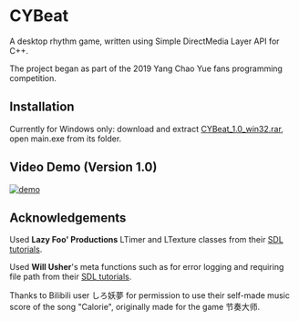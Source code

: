 # CYBeat

A desktop rhythm game, written using Simple DirectMedia Layer API for C++.

The project began as part of the 2019 Yang Chao Yue fans programming competition.

## Installation

Currently for Windows only: download and extract [CYBeat_1.0_win32.rar](https://github.com/bqianz/CYBeat/raw/master/CYBeat_1.0_win32.rar), open main.exe from its folder.

## Video Demo (Version 1.0)

[![demo](https://img.youtube.com/vi/MbE8g2Qp5HU/0.jpg)](https://www.youtube.com/watch?v=MbE8g2Qp5HU)

## Acknowledgements
Used __Lazy Foo' Productions__ LTimer and LTexture classes from their [SDL tutorials](http://lazyfoo.net/tutorials/SDL/index.php).

Used __Will Usher__'s meta functions such as for error logging and requiring file path from their [SDL tutorials](https://www.willusher.io/pages/sdl2/).

Thanks to Bilibili user しろ妖夢 for permission to use their self-made music score of the song "Calorie", originally made for the game 节奏大师.

